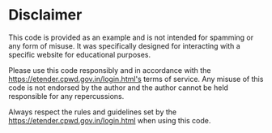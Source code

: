 # Disclaimer

This code is provided as an example and is not intended for spamming or any form of misuse. It was specifically designed for interacting with a specific website for educational purposes.

Please use this code responsibly and in accordance with the https://etender.cpwd.gov.in/login.html's terms of service. Any misuse of this code is not endorsed by the author and the author cannot be held responsible for any repercussions.

Always respect the rules and guidelines set by the https://etender.cpwd.gov.in/login.html when using this code.
